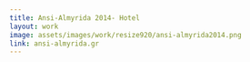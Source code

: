 ```yaml
---
title: Ansi-Almyrida 2014- Hotel
layout: work
image: assets/images/work/resize920/ansi-almyrida2014.png
link: ansi-almyrida.gr
---
```


